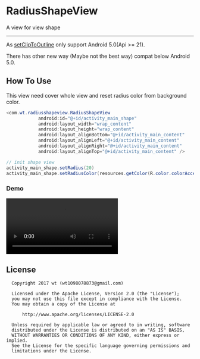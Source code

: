 # RadiusShapeView

A view for view shape

----

As [setClipToOutline](https://developer.android.com/reference/android/view/View.html?hl=zh-cn#setClipToOutline(boolean)) only support Android 5.0(Api >= 21).

There has other new way (Maybe not the best way) compat below Android 5.0.

## How To Use

This view need cover whole view and reset radius color from background color.

``` java
<com.wt.radiusshapeview.RadiusShapeView
            android:id="@+id/activity_main_shape"
            android:layout_width="wrap_content"
            android:layout_height="wrap_content"
            android:layout_alignBottom="@+id/activity_main_content"
            android:layout_alignLeft="@+id/activity_main_content"
            android:layout_alignRight="@+id/activity_main_content"
            android:layout_alignTop="@+id/activity_main_content" />
```

``` java 
// init shape view
activity_main_shape.setRadius(20)
activity_main_shape.setRadiusColor(resources.getColor(R.color.colorAccent))
```

### Demo

![gif](https://github.com/wt1098078873/RadiusShapeView/blob/master/gifs/device-2017-08-28-175349.mp4)

## License

```
  Copyright 2017 wt (wt1098078873@gmail.com)

  Licensed under the Apache License, Version 2.0 (the "License");
  you may not use this file except in compliance with the License.
  You may obtain a copy of the License at

      http://www.apache.org/licenses/LICENSE-2.0

  Unless required by applicable law or agreed to in writing, software
  distributed under the License is distributed on an "AS IS" BASIS,
  WITHOUT WARRANTIES OR CONDITIONS OF ANY KIND, either express or implied.
  See the License for the specific language governing permissions and
  limitations under the License.
```
